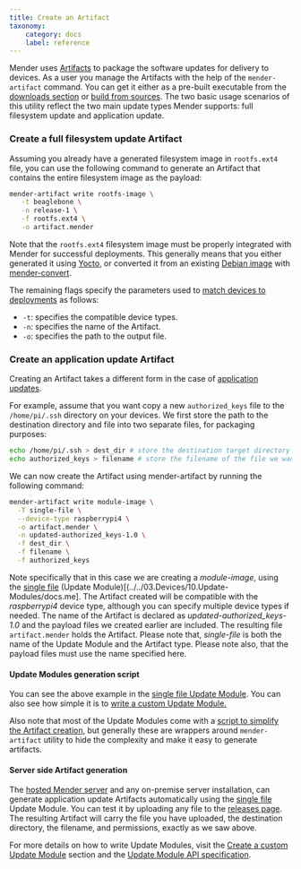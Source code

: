 ```yaml
---
title: Create an Artifact
taxonomy:
    category: docs
    label: reference
---
```


Mender uses [Artifacts](../../02.Overview/02.Artifact/docs.md) to package the
software updates for delivery to devices. As a user you manage the Artifacts
with the help of the `mender-artifact` command. You can get it either as a pre-built
executable from the [downloads section](../../08.Downloads)
or [build from sources](https://github.com/mendersoftware/mender-artifact?target=_blank).
The two basic usage scenarios of this utility reflect the two main update types
Mender supports: full filesystem update and application update.

### Create a full filesystem update Artifact

Assuming you already have a generated filesystem image in `rootfs.ext4` file,
you can use the following command to generate an Artifact that contains the entire filesystem image as the payload:

```bash
mender-artifact write rootfs-image \
   -t beaglebone \
   -n release-1 \
   -f rootfs.ext4 \
   -o artifact.mender
```

Note that the `rootfs.ext4` filesystem image must be properly integrated with Mender for successful deployments. This generally means that you either generated it using [Yocto](../../03.Devices/02.Yocto-project/docs.md), or converted it from an existing
[Debian image](../../03.Devices/03.Debian-family/docs.md) with [mender-convert](https://github.com/mendersoftware/mender-convert).

The remaining flags specify the parameters used to [match devices to deployments](../../02.Overview/04.Deployment/docs.md#Algorithm-for-selecting-the-Deployment-for-the-Device) as follows:
* `-t`: specifies the compatible device types.
* `-n`: specifies the name of the Artifact.
* `-o`: specifies the path to the output file.

### Create an application update Artifact

Creating an Artifact takes a different form in the case of [application updates](../../02.Overview/01.Introduction/docs.md#Application-updates).

For example, assume that you want copy a new `authorized_keys` file to the `/home/pi/.ssh`
directory on your devices. We first store the path to the destination directory and file into two separate files, for packaging purposes:

```bash
echo /home/pi/.ssh > dest_dir # store the destination target directory
echo authorized_keys > filename # store the filename of the file we want to update
```

We can now create the Artifact using mender-artifact by running the following command:

```bash
mender-artifact write module-image \
  -T single-file \
  --device-type raspberrypi4 \
  -o artifact.mender \
  -n updated-authorized_keys-1.0 \
  -f dest_dir \
  -f filename \
  -f authorized_keys
```

Note specifically that in this case we are creating a *module-image*, using the [single file](https://hub.mender.io/t/single-file/486/26) (Update Module)[(../../03.Devices/10.Update-Modules/docs.me]. The Artifact created will be compatible with the *raspberrypi4* device type, although you can specify multiple device types if needed. The name of the Artifact is declared as *updated-authorized_keys-1.0* and the payload files we created earlier are included. The resulting file `artifact.mender` holds the Artifact. Please note that, _single-file_ is both the name of the Update Module and the Artifact type. Please note also, that the payload files must use the name specified here.

#### Update Modules generation script

<!--AUTOVERSION: "mendersoftware/mender/blob/%/support"/mender-->
You can see the above example in the [single file Update Module](https://hub.mender.io/t/single-file/486). You can also see how simple it is to [write a custom Update Module.](https://github.com/mendersoftware/mender/blob/master/support/modules/single-file)

<!--AUTOVERSION: "mendersoftware/mender/blob/%/support"/mender-->
Also note that most of the Update Modules come with a [script to simplify the Artifact creation](https://github.com/mendersoftware/mender/blob/master/support/modules-artifact-gen/single-file-artifact-gen), but generally these are wrappers around `mender-artifact` utility to hide the complexity and make it easy to generate artifacts.

#### Server side Artifact generation

The [hosted Mender server](https://hosted.mender.io) and any on-premise server installation, can generate application update Artifacts automatically using the [single file](https://hub.mender.io/t/single-file/486)
Update Module. You can test it by uploading any file to the [releases page](https://hosted.mender.io/ui/#/releases). The resulting Artifact
will carry the file you have uploaded, the destination
directory, the filename, and permissions, exactly as we saw above.

<!--AUTOVERSION: "mendersoftware/mender/blob/%/Documentation"/mender-->
For more details on how to write Update Modules, visit the [Create a custom Update Module](../07.Create-a-custom-Update-Module/docs.md) section and the [Update Module API specification](https://github.com/mendersoftware/mender/blob/master/Documentation/update-modules-v3-file-api.md).
